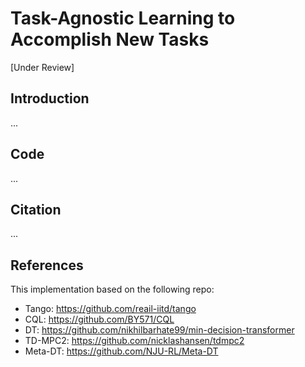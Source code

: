 # Task-Agnostic Learning to Accomplish New Tasks 
[Under Review]

## Introduction
...

<!--
- This project is a **PyTorch** implementation of the paper <a href="https://arxiv.org/abs/2209.04100" target="_blank">Task-Agnostic Learning to Accomplish New Tasks</a>.
- For more information, please visit our <a href="https://Xianqi-Zhang.github.io/Learn_From_Task-Agnostic" target="_blank">project page</a>.
-->


## Code
...


## Citation
...


## References

This implementation based on the following repo:
- Tango: https://github.com/reail-iitd/tango
- CQL: https://github.com/BY571/CQL
- DT: https://github.com/nikhilbarhate99/min-decision-transformer
- TD-MPC2: https://github.com/nicklashansen/tdmpc2
- Meta-DT: https://github.com/NJU-RL/Meta-DT

